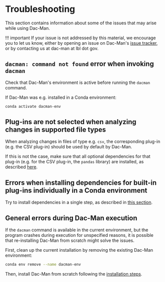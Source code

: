 # Troubleshooting

This section contains information about some of the issues that may arise while using Dac-Man.

!!! important
    If your issue is not addressed by this material, we encourage you to let us know, either by opening an issue on Dac-Man's [issue tracker](https://github.com/dghoshal-lbl/dac-man/issues), or by contacting us at dac-man at lbl dot gov.

## `dacman: command not found` error when invoking `dacman`

Check that Dac-Man's environment is active before running the `dacman` command.

If Dac-Man was e.g. installed in a Conda environment:

```sh
conda activate dacman-env
```

## Plug-ins are not selected when analyzing changes in supported file types

When analyzing changes in files of type e.g. `csv`, the corresponding plug-in (e.g. the CSV plug-in) should be used by default by Dac-Man.

If this is not the case, make sure that all optional dependencies for that plug-in (e.g. for the CSV plug-in, the `pandas` library) are installed, as described [here](../install/dependencies/).

## Errors when installing dependencies for built-in plug-ins individually in a Conda environment

Try to install dependencies in a single step, as described in [this section](../install/dependencies/#using-conda).

## General errors during Dac-Man execution

If the `dacman` command is available in the current environment,
but the program crashes during execution for unspecified reasons,
it is possible that re-installing Dac-Man from scratch might solve the issues.

First, clean up the current installation by removing the existing Dac-Man environment:

```sh
conda env remove --name dacman-env
```

Then, install Dac-Man from scratch following the [installation steps](../install/).
